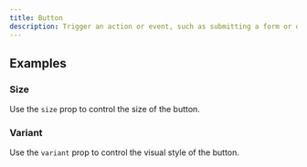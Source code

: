```yaml
---
title: Button
description: Trigger an action or event, such as submitting a form or displaying a dialog.
---
```


<PropsTable name="Button" />

## Examples

### Size

Use the `size` prop to control the size of the button.

<Example name="button/Size.vue" />

### Variant

Use the `variant` prop to control the visual style of the button.

<Example name="button/Variant.vue" />
